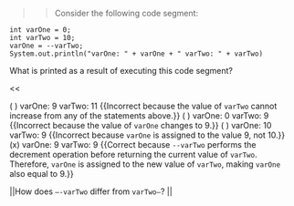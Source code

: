>>Consider the following code segment:
<pre><code class="java language-java">int varOne = 0;
int varTwo = 10;
varOne = --varTwo;
System.out.println("varOne: " + varOne + " varTwo: " + varTwo)
</code></pre>
<p>What is printed as a result of executing this code segment?</p><<

( ) varOne: 9 varTwo: 11 {{Incorrect because the value of <code>varTwo</code> cannot increase from any of the statements above.}}
( ) varOne: 0 varTwo: 9 {{Incorrect because the value of <code>varOne</code> changes to 9.}}
( ) varOne: 10 varTwo: 9 {{Incorrect because <code>varOne</code> is assigned to the value 9, not 10.}}
(x) varOne: 9 varTwo: 9 {{Correct because <code>--varTwo</code> performs the decrement operation before returning the current value of <code>varTwo</code>. Therefore, <code>varOne</code> is assigned to the new value of <code>varTwo</code>, making <code>varOne</code> also equal to 9.}}

||How does <code>—-varTwo</code> differ from <code>varTwo—</code>? ||
